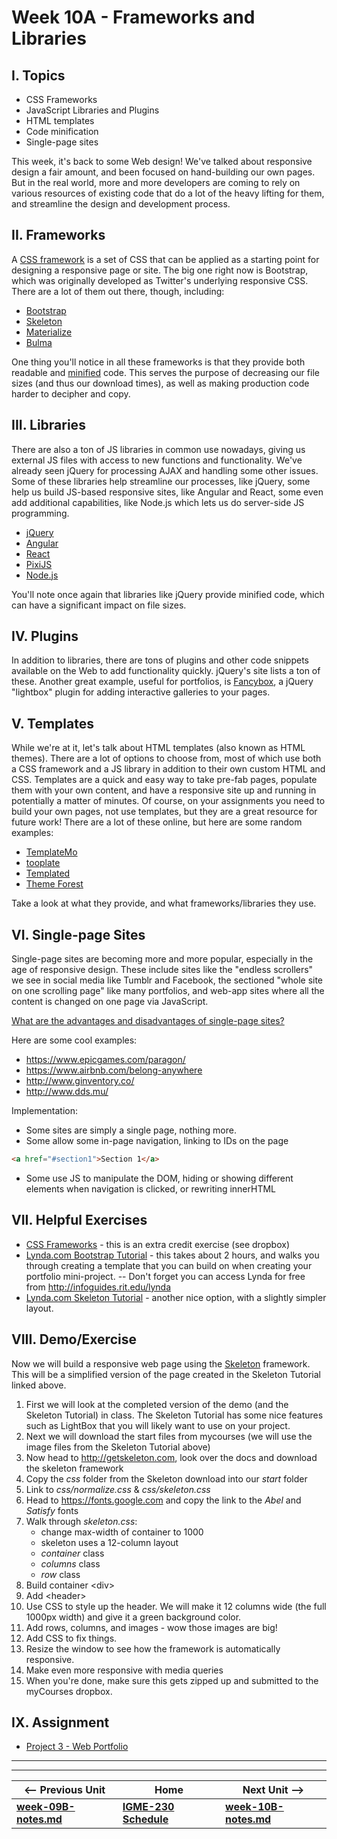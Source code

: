 # Week 10A - Frameworks and Libraries

## I. Topics
- CSS Frameworks
- JavaScript Libraries and Plugins
- HTML templates
- Code minification
- Single-page sites

This week, it's back to some Web design! We've talked about responsive design a fair amount, and been focused on hand-building our own pages. But in the real world, more and more developers are coming to rely on various resources of existing code that do a lot of the heavy lifting for them, and streamline the design and development process.

## II. Frameworks
A [CSS framework](https://en.wikipedia.org/wiki/CSS_framework) is a set of CSS that can be applied as a starting point for designing a responsive page or site. The big one right now is Bootstrap, which was originally developed as Twitter's underlying responsive CSS. There are a lot of them out there, though, including:
- [Bootstrap](https://getbootstrap.com/)
- [Skeleton](http://getskeleton.com/)
- [Materialize](http://materializecss.com/)
- [Bulma](https://bulma.io/)

One thing you'll notice in all these frameworks is that they provide both readable and [minified](https://en.wikipedia.org/wiki/Minification_(programming)) code. This serves the purpose of decreasing our file sizes (and thus our download times), as well as making production code harder to decipher and copy.

## III. Libraries
There are also a ton of JS libraries in common use nowadays, giving us external JS files with access to new functions and functionality. We've already seen jQuery for processing AJAX and handling some other issues. Some of these libraries help streamline our processes, like jQuery, some help us build JS-based responsive sites, like Angular and React, some even add additional capabilities, like Node.js which lets us do server-side JS programming.
- [jQuery](https://jquery.com/)
- [Angular](https://angularjs.org/)
- [React](https://reactjs.org/)
- [PixiJS](http://www.pixijs.com/)
- [Node.js](https://nodejs.org/en/)

You'll note once again that libraries like jQuery provide minified code, which can have a significant impact on file sizes.

## IV. Plugins
In addition to libraries, there are tons of plugins and other code snippets available on the Web to add functionality quickly. jQuery's site lists a ton of these. Another great example, useful for portfolios, is [Fancybox](http://fancyapps.com/fancybox/3/), a jQuery "lightbox" plugin for adding interactive galleries to your pages.

## V. Templates
While we're at it, let's talk about HTML templates (also known as HTML themes). There are a lot of options to choose from, most of which use both a CSS framework and a JS library in addition to their own custom HTML and CSS. Templates are a quick and easy way to take pre-fab pages, populate them with your own content, and have a responsive site up and running in potentially a matter of minutes. Of course, on your assignments you need to build your own pages, not use templates, but they are a great resource for future work! There are a lot of these online, but here are some random examples:
- [TemplateMo](http://www.templatemo.com/)
- [tooplate](http://www.tooplate.com/)
- [Templated](https://templated.co/)
- [Theme Forest](https://themeforest.net/category/site-templates)

Take a look at what they provide, and what frameworks/libraries they use.

## VI. Single-page Sites
Single-page sites are becoming more and more popular, especially in the age of responsive design. These include sites like the "endless scrollers" we see in social media like Tumblr and Facebook, the sectioned "whole site on one scrolling page" like many portfolios, and web-app sites where all the content is changed on one page via JavaScript.

[What are the advantages and disadvantages of single-page sites?](https://www.uxpin.com/studio/blog/single-page-vs-multi-page-ui-design-pros-cons/)

Here are some cool examples:
- https://www.epicgames.com/paragon/
- https://www.airbnb.com/belong-anywhere
- http://www.ginventory.co/  
- http://www.dds.mu/

Implementation:
- Some sites are simply a single page, nothing more.
- Some allow some in-page navigation, linking to IDs on the page
```html
<a href="#section1">Section 1</a>
```
- Some use JS to manipulate the DOM, hiding or showing different elements when navigation is clicked, or rewriting innerHTML

## VII. Helpful Exercises
- [CSS Frameworks](https://github.com/tonethar/IGME-230-Master/tree/master/exercises/week-11/frameworks-ice.md) - this is an extra credit exercise (see dropbox)
- [Lynda.com Bootstrap Tutorial](https://www.lynda.com/Bootstrap-tutorials/What-well-build/186538/371577-4.html) - this takes about 2 hours, and walks you through creating a template that you can build on when creating your portfolio mini-project.
-- Don't forget you can access Lynda for free from http://infoguides.rit.edu/lynda
- [Lynda.com Skeleton Tutorial](https://www.lynda.com/CSS-tutorials/Welcome/372808/413142-4.html) - another nice option, with a slightly simpler layout.

## VIII. Demo/Exercise
Now we will build a responsive web page using the [Skeleton](http://getskeleton.com) framework. This will be a simplified version of the page created in the Skeleton Tutorial linked above.
1. First we will look at the completed version of the demo (and the Skeleton Tutorial) in class. The Skeleton Tutorial has some nice features such as LightBox that you will likely want to use on your project.
1. Next we will download the start files from mycourses (we will use the image files from the Skeleton Tutorial above)
1. Now head to http://getskeleton.com, look over the docs and download the skeleton framework
1. Copy the *css* folder from the Skeleton download into our *start* folder
1. Link to *css/normalize.css* & *css/skeleton.css*
1. Head to https://fonts.google.com and copy the link to the *Abel* and *Satisfy* fonts
1. Walk through *skeleton.css*:
    - change max-width of container to 1000
    - skeleton uses a 12-column layout
    - *container* class
    - *columns* class
    - *row* class
1. Build container &lt;div>
1. Add &lt;header>
1. Use CSS to style up the header. We will make it 12 columns wide (the full 1000px width) and give it a green background color.
1. Add rows, columns, and images - wow those images are big!
1. Add CSS to fix things.
1. Resize the window to see how the framework is automatically responsive.
1. Make even more responsive with media queries
1. When you're done, make sure this gets zipped up and submitted to the myCourses dropbox.



## IX. Assignment
- [Project 3 - Web Portfolio](../projects/project-3.md)

<hr><hr>

| <-- Previous Unit | Home | Next Unit -->
| --- | --- | --- 
| [**week-09B-notes.md**](week-09B-notes.md)     |  [**IGME-230 Schedule**](../schedule.md) | [**week-10B-notes.md**](week-10B-notes.md)

